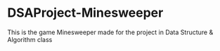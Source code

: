 # DSAProject-Minesweeper
 This is the game Minesweeper made for the project in Data Structure & Algorithm class
